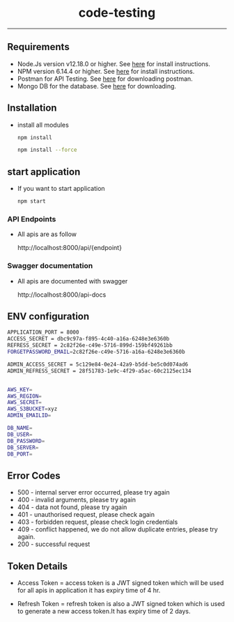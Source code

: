 <h1 align="center">
  	<span>code-testing</span>
</h1>

---

## Requirements

-   Node.Js version v12.18.0 or higher. See [here](https://nodejs.org/en/download/) for install instructions.
-   NPM version 6.14.4 or higher. See [here](https://www.npmjs.com/get-npm) for install instructions.
-   Postman for API Testing. See [here](https://www.postman.com/downloads/) for downloading postman.
-   Mongo DB for the database. See [here](https://www.mongodb.com/try/download/community) for downloading.

## Installation



-   install all modules

    ```sh
    npm install
    ```
    ```sh
    npm install --force
    ```
    

## start application

-   If you want to start application

    ```sh
    npm start
    ```

### API Endpoints

-  All apis are as follow

    http://localhost:8000/api/{endpoint}


### Swagger documentation

-  All apis are documented with swagger

    http://localhost:8000/api-docs


## ENV configuration

```sh
APPLICATION_PORT = 8000
ACCESS_SECRET = dbc9c97a-f895-4c40-a16a-6248e3e6360b
REFRESS_SECRET = 2c82f26e-c49e-5716-899d-159bf49261bb
FORGETPASSWORD_EMAIL=2c82f26e-c49e-5716-a16a-6248e3e6360b

ADMIN_ACCESS_SECRET = 5c129e84-0e24-42a9-b5dd-be5c0d074ad6
ADMIN_REFRESS_SECRET = 28f51783-1e9c-4f29-a5ac-60c2125ec134


AWS_KEY=
AWS_REGION=
AWS_SECRET=
AWS_S3BUCKET=xyz
ADMIN_EMAILID=

DB_NAME=
DB_USER=
DB_PASSWORD=
DB_SERVER=
DB_PORT=
```

## Error Codes

- 500 - internal server error occurred, please try again
- 400 - invalid arguments, please try again
- 404 - data not found, please try again
- 401 - unauthorised request, please check again
- 403 - forbidden request, please check login credentials
- 409 - conflict happened, we do not allow duplicate entries, please try again.
- 200 - successful request

## Token Details

- Access Token = access token is a JWT signed token which will be used for all apis in application it has expiry time of 4 hr.

- Refresh Token = refresh token is also a JWT signed token which is used to generate a new access token.It has expiry time of 2 days.